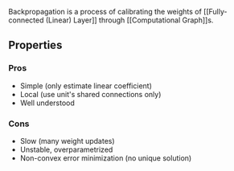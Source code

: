 Backpropagation is a process of calibrating the weights of  [[Fully-connected (Linear) Layer]] through [[Computational Graph]]s.

## Properties
### Pros
- Simple (only estimate linear coefficient)
- Local (use unit's shared connections only)
- Well understood 
### Cons
- Slow (many weight updates)
- Unstable, overparametrized
- Non-convex error minimization (no unique solution)